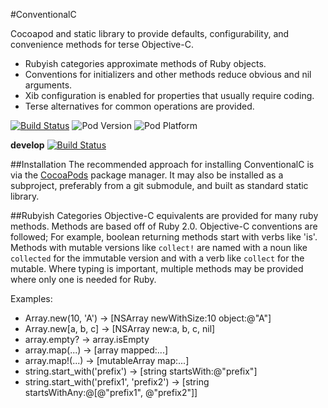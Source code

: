 #ConventionalC

Cocoapod and static library to provide defaults, configurability, and convenience methods for terse Objective-C.

 * Rubyish categories approximate methods of Ruby objects.
 * Conventions for initializers and other methods reduce obvious and nil arguments.
 * Xib configuration is enabled for properties that usually require coding.
 * Terse alternatives for common operations are provided.

[![Build Status](https://travis-ci.org/ConventionalC/ConventionalC.png?branch=master)](https://travis-ci.org/ConventionalC/ConventionalC)
![Pod Version](http://cocoapod-badges.herokuapp.com/v/ConventionalC/badge.png)
![Pod Platform](http://cocoapod-badges.herokuapp.com/p/ConventionalC/badge.png)

**develop** [![Build Status](https://travis-ci.org/ConventionalC/ConventionalC.png?branch=develop)](https://travis-ci.org/ConventionalC/ConventionalC)

##Installation
The recommended approach for installing ConventionalC is via the [CocoaPods](http://cocoapods.org/) package manager. It may also be installed as a subproject, preferably from a git submodule, and built as standard static library.

##Rubyish Categories
Objective-C equivalents are provided for many ruby methods. Methods are based off of Ruby 2.0. Objective-C conventions are followed; For example, boolean returning methods start with verbs like 'is'. Methods with mutable versions like `collect!` are named with a noun like `collected` for the immutable version and with a verb like `collect` for the mutable. Where typing is important, multiple methods may be provided where only one is needed for Ruby.

Examples:

 * Array.new(10, 'A') -> [NSArray newWithSize:10 object:@"A"]
 * Array.new[a, b, c] -> [NSArray new:a, b, c, nil]
 * array.empty? -> array.isEmpty
 * array.map(...) -> [array mapped:...]
 * array.map!(...) -> [mutableArray map:...]
 * string.start_with('prefix') -> [string startsWith:@"prefix"]
 * string.start_with('prefix1', 'prefix2') -> [string startsWithAny:@[@"prefix1", @"prefix2"]]

